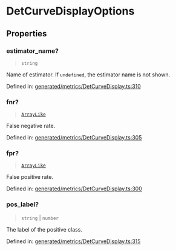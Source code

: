 # DetCurveDisplayOptions

## Properties

### estimator\_name?

> `string`

Name of estimator. If `undefined`, the estimator name is not shown.

Defined in:  [generated/metrics/DetCurveDisplay.ts:310](https://github.com/transitive-bullshit/scikit-learn-ts/blob/122b3c0/packages/sklearn/src/generated/metrics/DetCurveDisplay.ts#L310)

### fnr?

> [`ArrayLike`](../types/ArrayLike.md)

False negative rate.

Defined in:  [generated/metrics/DetCurveDisplay.ts:305](https://github.com/transitive-bullshit/scikit-learn-ts/blob/122b3c0/packages/sklearn/src/generated/metrics/DetCurveDisplay.ts#L305)

### fpr?

> [`ArrayLike`](../types/ArrayLike.md)

False positive rate.

Defined in:  [generated/metrics/DetCurveDisplay.ts:300](https://github.com/transitive-bullshit/scikit-learn-ts/blob/122b3c0/packages/sklearn/src/generated/metrics/DetCurveDisplay.ts#L300)

### pos\_label?

> `string` \| `number`

The label of the positive class.

Defined in:  [generated/metrics/DetCurveDisplay.ts:315](https://github.com/transitive-bullshit/scikit-learn-ts/blob/122b3c0/packages/sklearn/src/generated/metrics/DetCurveDisplay.ts#L315)
